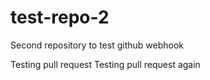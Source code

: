 # test-repo-2
Second repository to test github webhook

Testing pull request
Testing pull request again
